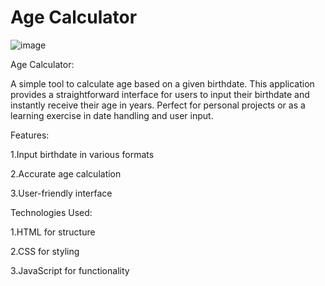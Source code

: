 # Age Calculator
![image](https://github.com/user-attachments/assets/892b2377-364c-4581-960f-9b58446fe05c)


Age Calculator:

A simple tool to calculate age based on a given birthdate. This application provides a straightforward interface for users to input their birthdate and instantly receive their age in years. Perfect for personal projects or as a learning exercise in date handling and user input.

Features:

1.Input birthdate in various formats

2.Accurate age calculation

3.User-friendly interface

Technologies Used:

1.HTML for structure

2.CSS for styling

3.JavaScript for functionality
